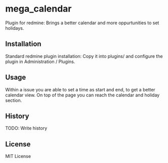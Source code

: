 # mega_calendar

Plugin for redmine: Brings a better calendar and more oppurtunities to set holidays.

## Installation

Standard redmine plugin installation: Copy it into plugins/ and configure the plugin in Administration / Plugins. 

## Usage

Within a issue you are able to set a time as start and end, to get a better calendar view. On top of the page you can reach the calendar and holiday section.

## History

TODO: Write history

## License

MIT License
